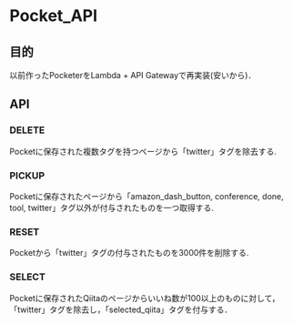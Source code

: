 # Pocket_API

## 目的
以前作ったPocketerをLambda + API Gatewayで再実装(安いから)．

## API
### DELETE
Pocketに保存された複数タグを持つページから「twitter」タグを除去する.

### PICKUP
Pocketに保存されたページから「amazon_dash_button, conference, done, tool, twitter」タグ以外が付与されたものを一つ取得する.

### RESET
Pocketから「twitter」タグの付与されたものを3000件を削除する.

### SELECT
Pocketに保存されたQiitaのページからいいね数が100以上のものに対して，「twitter」タグを除去し，「selected_qiita」タグを付与する．
